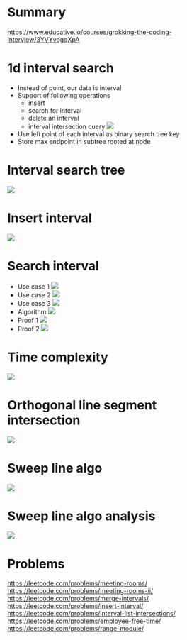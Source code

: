 # Summary
https://www.educative.io/courses/grokking-the-coding-interview/3YVYvogqXpA
# 1d interval search
- Instead of point, our data is interval
- Support of following operations
    - insert
    - search for interval
    - delete an interval
    - interval intersection query
![](assets/interval-search.png)
- Use left point of each interval as binary search tree key
- Store max endpoint in subtree rooted at node
# Interval search tree
![](assets/interval-search-tree.png)
# Insert interval
![](assets/insert-interval.png)
# Search interval
- Use case 1
![](assets/search-1.png)
- Use case 2
![](assets/search-2.png)
- Use case 3
![](assets/search-3.png)
- Algorithm
![](assets/search-algo.png)
- Proof 1
![](assets/search-algo-proof-1.png)
- Proof 2
![](assets/search-algo-proof-2.png)
# Time complexity
![](assets/time-complexity.png)
# Orthogonal line segment intersection
![](assets/orthogonal-line-segment-intersection.png)
# Sweep line algo
![](assets/sweep-line-algo.png)
# Sweep line algo analysis
![](assets/sweepline-analysis.png)

# Problems
https://leetcode.com/problems/meeting-rooms/
https://leetcode.com/problems/meeting-rooms-ii/
https://leetcode.com/problems/merge-intervals/
https://leetcode.com/problems/insert-interval/
https://leetcode.com/problems/interval-list-intersections/
https://leetcode.com/problems/employee-free-time/
https://leetcode.com/problems/range-module/

